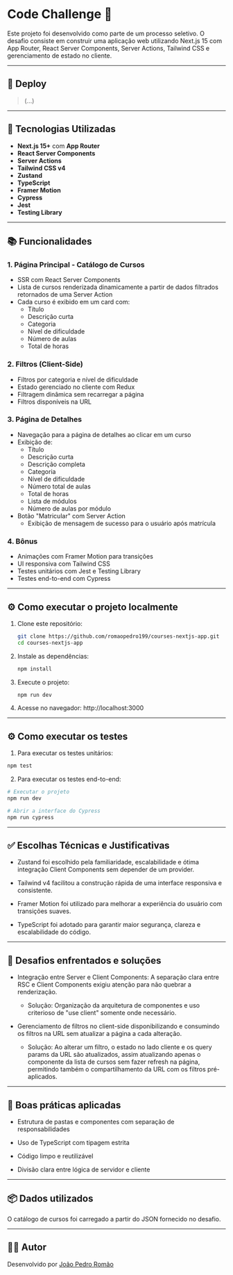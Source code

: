 # Code Challenge 🚀

Este projeto foi desenvolvido como parte de um processo seletivo. O desafio consiste em construir uma aplicação web utilizando Next.js 15 com App Router, React Server Components, Server Actions, Tailwind CSS e gerenciamento de estado no cliente.

---

## 🔗 Deploy

> (...)

---

## 🧠 Tecnologias Utilizadas

- **Next.js 15+** com **App Router**
- **React Server Components**
- **Server Actions**
- **Tailwind CSS v4**
- **Zustand**
- **TypeScript**
- **Framer Motion**
- **Cypress**
- **Jest**
- **Testing Library**

---

## 📚 Funcionalidades

### 1. Página Principal - Catálogo de Cursos

- SSR com React Server Components
- Lista de cursos renderizada dinamicamente a partir de dados filtrados retornados de uma Server Action
- Cada curso é exibido em um card com:
  - Título
  - Descrição curta
  - Categoria
  - Nível de dificuldade
  - Número de aulas
  - Total de horas

### 2. Filtros (Client-Side)

- Filtros por categoria e nível de dificuldade
- Estado gerenciado no cliente com Redux
- Filtragem dinâmica sem recarregar a página
- Filtros disponíveis na URL

### 3. Página de Detalhes

- Navegação para a página de detalhes ao clicar em um curso
- Exibição de:
  - Título
  - Descrição curta
  - Descrição completa
  - Categoria
  - Nível de dificuldade
  - Número total de aulas
  - Total de horas
  - Lista de módulos
  - Número de aulas por módulo
- Botão "Matricular" com Server Action
  - Exibição de mensagem de sucesso para o usuário após matrícula

### 4. Bônus

- Animações com Framer Motion para transições
- UI responsiva com Tailwind CSS
- Testes unitários com Jest e Testing Library
- Testes end-to-end com Cypress

---

## ⚙️ Como executar o projeto localmente

1. Clone este repositório:

   ```bash
   git clone https://github.com/romaopedro199/courses-nextjs-app.git
   cd courses-nextjs-app
   ```

2. Instale as dependências:

   ```bash
   npm install
   ```

3. Execute o projeto:

   ```bash
   npm run dev
   ```

4. Acesse no navegador:
   http://localhost:3000

---

## ⚙️ Como executar os testes

1. Para executar os testes unitários:

```bash
npm test
```

2. Para executar os testes end-to-end:

```bash
# Executar o projeto
npm run dev

# Abrir a interface do Cypress
npm run cypress
```

---

## ✅ Escolhas Técnicas e Justificativas

- Zustand foi escolhido pela familiaridade, escalabilidade e ótima integração Client Components sem depender de um provider.

- Tailwind v4 facilitou a construção rápida de uma interface responsiva e consistente.

- Framer Motion foi utilizado para melhorar a experiência do usuário com transições suaves.

- TypeScript foi adotado para garantir maior segurança, clareza e escalabilidade do código.

---

## 🧩 Desafios enfrentados e soluções

- Integração entre Server e Client Components: A separação clara entre RSC e Client Components exigiu atenção para não quebrar a renderização.

  - Solução: Organização da arquitetura de componentes e uso criterioso de "use client" somente onde necessário.

- Gerenciamento de filtros no client-side disponibilizando e consumindo os filtros na URL sem atualizar a página a cada alteração.
  - Solução: Ao alterar um filtro, o estado no lado cliente e os query params da URL são atualizados, assim atualizando apenas o componente da lista de cursos sem fazer refresh na página, permitindo também o compartilhamento da URL com os filtros pré-aplicados.

---

## 🧼 Boas práticas aplicadas

- Estrutura de pastas e componentes com separação de responsabilidades

- Uso de TypeScript com tipagem estrita

- Código limpo e reutilizável

- Divisão clara entre lógica de servidor e cliente

---

## 📦 Dados utilizados

O catálogo de cursos foi carregado a partir do JSON fornecido no desafio.

---

## 👨‍💻 Autor

Desenvolvido por [João Pedro Romão](https://www.linkedin.com/in/pedro-rom%C3%A3o/)
